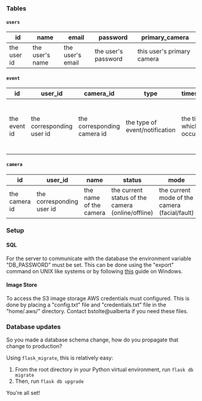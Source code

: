 ### Tables
#### `users`
| id  |  name | email  |  password | primary_camera |
|---|---|---|---|---|
|  the user id |  the user's name | the user's email  | the user's password  | this user's primary camera |

#### `event`
| id  |  user_id | camera_id  |  type | timestamp | name | image_link |
|---|---|---|---|---|---|---|
|  the event id |  the corresponding user id | the corresponding camera id  | the type of event/notification | the time at which this occurred | the name associated to this event (recognized face or shape) | AWS image link |

#### `camera`
| id  |  user_id | name  |  status | mode | last_heartbeat | 
|---|---|---|---|---|---|
|  the camera id |  the corresponding user id | the name of the camera | the current status of the camera (online/offline) | the current mode of the camera (facial/fault) | the last heartbeat received |

### Setup

#### SQL
For the server to communicate with the database the environment variable "DB_PASSWORD" must be set. This can be done using the "export" command on UNIX like systems or by following [this](https://docs.oracle.com/en/database/oracle/machine-learning/oml4r/1.5.1/oread/creating-and-modifying-environment-variables-on-windows.html#GUID-DD6F9982-60D5-48F6-8270-A27EC53807D0) guide on Windows.

#### Image Store
To access the S3 image storage AWS credentials must configured. This is done by placing a "config.txt" file and "credentials.txt" file in the "home/.aws/" directory. Contact bstolte@ualberta if you need these files. 

### Database updates
So you made a database schema change, how do you propagate that change to production?

Using `flask_migrate`, this is relatively easy:
1. From the root directory in your Python virtual environment, run `flask db migrate`
2. Then, run `flask db upgrade`

You're all set!
